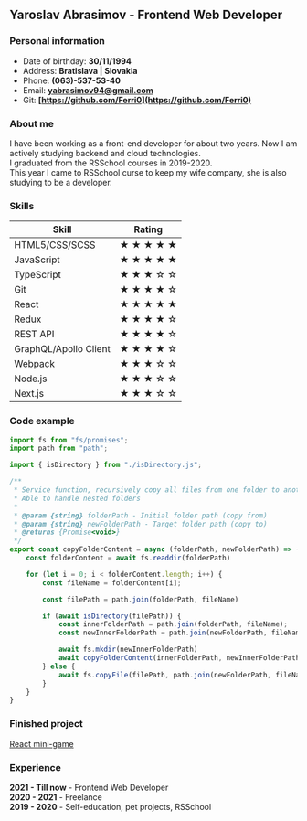 ## Yaroslav Abrasimov - Frontend Web Developer

### Personal information
- Date of birthday: **30/11/1994**
- Address: **Bratislava | Slovakia**
- Phone: **(063)-537-53-40**
- Email: **[yabrasimov94@gmail.com](mailto:yabrasimov94@gmail.com)**
- Git: **[https://github.com/Ferri0](https://github.com/Ferri0)**

### About me
I have been working as a front-end developer for about two years. Now I am actively studying backend and cloud technologies.  
I graduated from the RSSchool courses in 2019-2020.  
This year I came to RSSchool curse to keep my wife company, she is also studying to be a developer.

### Skills
| Skill                 | Rating                     |
|-----------------------|----------------------------|
| HTML5/CSS/SCSS        | ★ ★ ★ ★ ★                  |
| JavaScript            | ★ ★ ★ ★ ★                  |
| TypeScript            | ★ ★ ★ ☆ ☆                  |
| Git                   | ★ ★ ★ ★ ☆                  |
| React                 | ★ ★ ★ ★ ★                  |
| Redux                 | ★ ★ ★ ★ ☆                  |
| REST API              | ★ ★ ★ ★ ☆                  |
| GraphQL/Apollo Client | ★ ★ ★ ★ ☆                  |
| Webpack               | ★ ★ ★ ☆ ☆                  |
| Node.js               | ★ ★ ★ ☆ ☆                  |
| Next.js               | ★ ★ ★ ☆ ☆                  |


### Code example
```js
import fs from "fs/promises";
import path from "path";

import { isDirectory } from "./isDirectory.js";

/**
 * Service function, recursively copy all files from one folder to another
 * Able to handle nested folders
 *
 * @param {string} folderPath - Initial folder path (copy from)
 * @param {string} newFolderPath - Target folder path (copy to)
 * @returns {Promise<void>}
 */
export const copyFolderContent = async (folderPath, newFolderPath) => {
    const folderContent = await fs.readdir(folderPath)

    for (let i = 0; i < folderContent.length; i++) {
        const fileName = folderContent[i];

        const filePath = path.join(folderPath, fileName)

        if (await isDirectory(filePath)) {
            const innerFolderPath = path.join(folderPath, fileName);
            const newInnerFolderPath = path.join(newFolderPath, fileName);

            await fs.mkdir(newInnerFolderPath)
            await copyFolderContent(innerFolderPath, newInnerFolderPath)
        } else {
            await fs.copyFile(filePath, path.join(newFolderPath, fileName))
        }
    }
}
```

### Finished project
[React mini-game](https://ferri0-react-game.netlify.app/)

### Experience
**2021 - Till now** - Frontend Web Developer  
**2020 - 2021** - Freelance  
**2019 - 2020** - Self-education, pet projects, RSSchool

